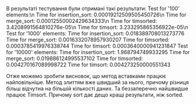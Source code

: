 В результаті тестування були отримані такі результати:
Test for '100' elements:\n
Time for insertion_sort: 0.00019212509505450726\n
Time for merge_sort: 0.00012550002429634333\n
Time for timsorted: 3.4208991564810276e-05\n
Time for timsort: 3.233295865356922e-05\n
Test for '1000' elements:
Time for insertion_sort: 0.018389708013273776
Time for merge_sort: 0.0016332078957930207
Time for timsorted: 0.0003785419976338744
Time for timsort: 0.0003640000941231847
Test for '10000' elements:
Time for insertion_sort: 1.968794749933295
Time for merge_sort: 0.019886124995537102
Time for timsorted: 0.004270167089998722
Time for timsort: 0.004273250000551343

Отже можемо зробити висновок, що метод вставками працює найповільніше. Метод злиттям вже швидший за нього, причому різниця більш відчутна на більшій кількості даних. Та беззаперечно найшвидше працює Timsort. Причому sort дає дещо кращі результати, ніж sorted.